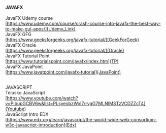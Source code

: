 <b>JAVAFX</b><br><br>
JavaFX Udemy course<br>
[https://www.udemy.com/course/crash-course-into-javafx-the-best-way-to-make-gui-apps/](Udemy_Link)<br>
JavaFX GFG<br>
[https://www.geeksforgeeks.org/javafx-tutorial/](GeekForGeek)<br>
JavaFX Oracle<br>
[https://www.geeksforgeeks.org/javafx-tutorial/](Oracle)<br>
JavaFX Tutorial Point<br>
[https://www.tutorialspoint.com/javafx/index.htm](TP)<br>
JavaFX JavaPoint <br>
[https://www.javatpoint.com/javafx-tutorial](JavaPoint)<br><br>

JAVASCRIPT<br>
Telusko JavaScript<br>
[https://www.youtube.com/watch?v=PlbupGCBV6w&list=PLsyeobzWxl7rrvgG7MLNIMSTzVCDZZcT4](Youtube)<br>
JavaScript Intro EDX<br>
[https://www.edx.org/learn/javascript/the-world-wide-web-consortium-w3c-javascript-introduction](Edx)<br>


 
